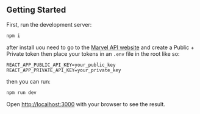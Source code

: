 ## Getting Started

First, run the development server:

```bash
npm i
```

after install uou need to go to the [Marvel API website](https://www.marvel.com/signin) and create a Public + Private token then place your tokens in an `.env` file in the root like so:

```
REACT_APP_PUBLIC_API_KEY=your_public_key
REACT_APP_PRIVATE_API_KEY=your_private_key
```

then you can run:

```bash
npm run dev
```

Open [http://localhost:3000](http://localhost:3000) with your browser to see the result.
